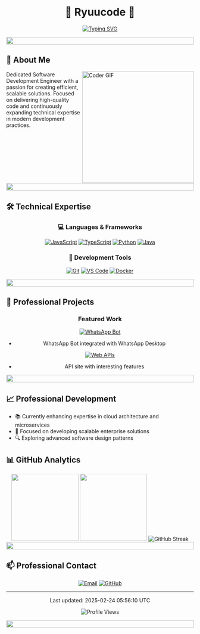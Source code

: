 <div align="center">
  
  # 🌟 Ryuucode 🌟
  
  [![Typing SVG](https://readme-typing-svg.demolab.com?font=Fira+Code&pause=1000&color=F7486A&center=true&vCenter=true&width=435&lines=Software+Development+Engineer;Full+Stack+Developer;Bot+Developer)](https://git.io/typing-svg)
  
  <img src="https://i.imgur.com/dBaSKWF.gif" height="20" width="100%">
</div>

## 💫 About Me
<img align="right" width="300" src="https://media.giphy.com/media/SWoSkN6DxTszqIKEqv/giphy.gif" alt="Coder GIF"/>

Dedicated Software Development Engineer with a passion for creating efficient, scalable solutions. Focused on delivering high-quality code and continuously expanding technical expertise in modern development practices.

<img src="https://i.imgur.com/dBaSKWF.gif" height="20" width="100%">

## 🛠️ Technical Expertise

<div align="center">

### 💻 Languages & Frameworks
[![JavaScript](https://img.shields.io/badge/-JavaScript-F7DF1E?style=for-the-badge&logo=javascript&logoColor=black)](https://javascript.com)
[![TypeScript](https://img.shields.io/badge/-TypeScript-3178C6?style=for-the-badge&logo=typescript&logoColor=white)](https://typescriptlang.org)
[![Python](https://img.shields.io/badge/-Python-3776AB?style=for-the-badge&logo=python&logoColor=white)](https://python.org)
[![Java](https://img.shields.io/badge/-Java-007396?style=for-the-badge&logo=java&logoColor=white)](https://java.com)

### 🔧 Development Tools
[![Git](https://img.shields.io/badge/-Git-F05032?style=for-the-badge&logo=git&logoColor=white)](https://git-scm.com)
[![VS Code](https://img.shields.io/badge/-VS%20Code-007ACC?style=for-the-badge&logo=visual-studio-code&logoColor=white)](https://code.visualstudio.com)
[![Docker](https://img.shields.io/badge/-Docker-2496ED?style=for-the-badge&logo=docker&logoColor=white)](https://docker.com)

</div>

<img src="https://i.imgur.com/dBaSKWF.gif" height="20" width="100%">

## 🚀 Professional Projects

<div align="center">
  
### Featured Work
  
[![WhatsApp Bot](https://img.shields.io/badge/🤖%20Bot%20WhatsApp-25D366?style=for-the-badge&logo=whatsapp&logoColor=white)](https://github.com/ryuuzxy-code)
- WhatsApp Bot integrated with WhatsApp Desktop
  
[![Web APIs](https://img.shields.io/badge/🌐%20Web%20APIs-FF5733?style=for-the-badge&logo=api&logoColor=white)](https://github.com/ryuuzxy-code)
- API site with interesting features

</div>

<img src="https://i.imgur.com/dBaSKWF.gif" height="20" width="100%">

## 📈 Professional Development

- 📚 Currently enhancing expertise in cloud architecture and microservices
- 🎯 Focused on developing scalable enterprise solutions
- 🔍 Exploring advanced software design patterns

## 📊 GitHub Analytics

<div align="center">
  <img height="180em" src="https://github-readme-stats.vercel.app/api?username=ryuuzxy-code&show_icons=true&theme=radical&include_all_commits=true&count_private=true"/>
  <img height="180em" src="https://github-readme-stats.vercel.app/api/top-langs/?username=ryuuzxy-code&layout=compact&langs_count=8&theme=radical"/>
  
  <img src="https://github-readme-streak-stats.herokuapp.com/?user=ryuuzxy-code&theme=radical" alt="GitHub Streak"/>
</div>

<img src="https://i.imgur.com/dBaSKWF.gif" height="20" width="100%">

## 📫 Professional Contact

<div align="center">
  
[![Email](https://img.shields.io/badge/-EMAIL-D14836?style=for-the-badge&logo=gmail&logoColor=white)](mailto:vgknfzhhc@gmail.com)
[![GitHub](https://img.shields.io/badge/-GITHUB-181717?style=for-the-badge&logo=github)](https://github.com/ryuuzxy-code)
  
</div>

---

<div align="center">
  <p>Last updated: 2025-02-24 05:56:10 UTC</p>
  
  ![Profile Views](https://komarev.com/ghpvc/?username=ryuuzxy-code&color=blueviolet&style=for-the-badge)
  
  <img src="https://i.imgur.com/dBaSKWF.gif" height="20" width="100%">
</div>
